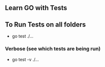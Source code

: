 ## Learn GO with Tests

## To Run Tests on all folders

- go test ./...

### Verbose (see which tests are being run)
- go test -v ./...
